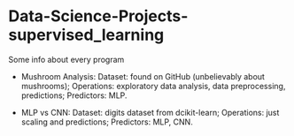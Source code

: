 # Data-Science-Projects-supervised_learning
Some info about every program

- Mushroom Analysis:
    Dataset: found on GitHub (unbelievably about mushrooms);
    Operations: exploratory data analysis, data preprocessing, predictions;
    Predictors: MLP.

- MLP vs CNN:
    Dataset: digits dataset from dcikit-learn;
    Operations: just scaling and predictions;
    Predictors: MLP, CNN.
